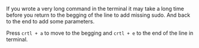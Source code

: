 If you wrote a very long command in the terminal it may take a long time before you return to the begging of the line to add missing sudo. And back to the end to add some parameters.

Press `crtl + a` to move to the begging and `crtl + e` to the end of the line in terminal.
